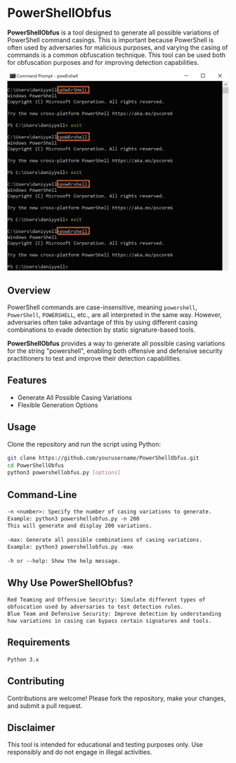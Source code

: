 # PowerShellObfus

**PowerShellObfus** is a tool designed to generate all possible variations of PowerShell command casings. This is important because PowerShell is often used by adversaries for malicious purposes, and varying the casing of commands is a common obfuscation technique. This tool can be used both for obfuscation purposes and for improving detection capabilities.


![Alt text](https://github.com/daniyyell-dev/PowerShellObfus/blob/main/power.png)


## Overview

PowerShell commands are case-insensitive, meaning `powershell`, `PowerShell`, `POWERSHELL`, etc., are all interpreted in the same way. However, adversaries often take advantage of this by using different casing combinations to evade detection by static signature-based tools.

**PowerShellObfus** provides a way to generate all possible casing variations for the string "powershell", enabling both offensive and defensive security practitioners to test and improve their detection capabilities.

## Features

- Generate All Possible Casing Variations
- Flexible Generation Options

## Usage

Clone the repository and run the script using Python:

```sh
git clone https://github.com/yourusername/PowerShellObfus.git
cd PowerShellObfus
python3 powershellobfus.py [options]
```


## Command-Line

    -n <number>: Specify the number of casing variations to generate.
    Example: python3 powershellobfus.py -n 200
    This will generate and display 200 variations.

    -max: Generate all possible combinations of casing variations.
    Example: python3 powershellobfus.py -max

    -h or --help: Show the help message.

## Why Use PowerShellObfus?

    Red Teaming and Offensive Security: Simulate different types of obfuscation used by adversaries to test detection rules.
    Blue Team and Defensive Security: Improve detection by understanding how variations in casing can bypass certain signatures and tools.

## Requirements

    Python 3.x

## Contributing

Contributions are welcome! Please fork the repository, make your changes, and submit a pull request.

## Disclaimer

This tool is intended for educational and testing purposes only. Use responsibly and do not engage in illegal activities.
